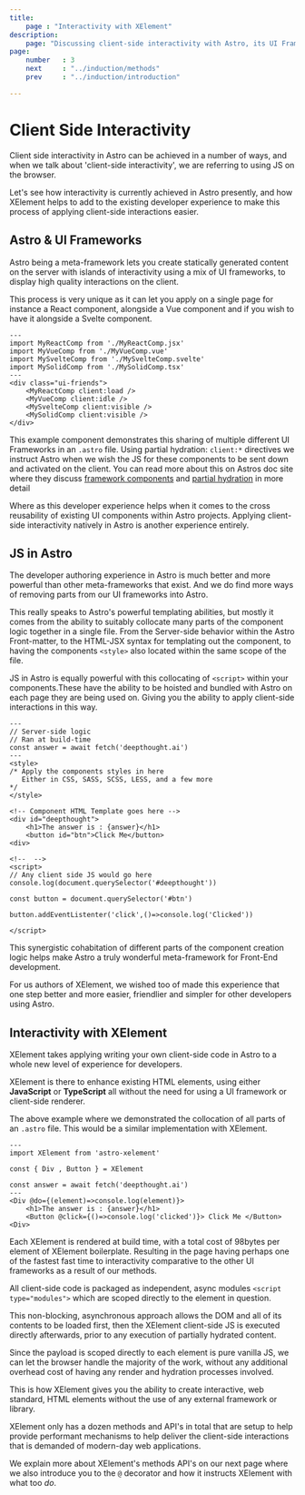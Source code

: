 ```yaml
---
title:
    page : "Interactivity with XElement"
description: 
    page: "Discussing client-side interactivity with Astro, its UI Frameworks, and how it is done with XElement."
page: 
    number   : 3
    next     : "../induction/methods"
    prev     : "../induction/introduction"

---
```

# Client Side Interactivity

Client side interactivity in Astro can be achieved in a number of ways, and when we talk about 'client-side interactivity', we are referring to using JS on the browser.

Let's see how interactivity is currently achieved in Astro presently, and how XElement helps to add to the existing developer experience to make this process of applying client-side interactions easier.

## Astro & UI Frameworks

Astro being a meta-framework lets you create statically generated content on the server with islands of interactivity using a mix of UI frameworks, to display high quality interactions on the client.

This process is very unique as it can let you apply on a single page for instance a React component, alongside a Vue component and if you wish to have it alongside a Svelte component.

```astro
---
import MyReactComp from './MyReactComp.jsx'
import MyVueComp from './MyVueComp.vue'
import MySvelteComp from './MySvelteComp.svelte'
import MySolidComp from './MySolidComp.tsx'
---
<div class="ui-friends">
    <MyReactComp client:load />
    <MyVueComp client:idle />
    <MySvelteComp client:visible />
    <MySolidComp client:visible />
</div>
```

This example component demonstrates this sharing of multiple different UI Frameworks in an `.astro` file. Using partial hydration: `client:*` directives we instruct Astro when we wish the JS for these components to be sent down and activated on the client. You can read more about this on Astros doc site where they discuss [framework components](https://docs.astro.build/en/core-concepts/framework-components/) and [partial hydration](https://docs.astro.build/en/core-concepts/partial-hydration/) in more detail

Where as this developer experience helps when it comes to the cross reusability of existing UI components within Astro projects. Applying client-side interactivity natively in Astro is another experience entirely.

## JS in Astro

The developer authoring experience in Astro is much better and more powerful than other meta-frameworks that exist. And we do find more ways of removing parts from our UI frameworks into Astro.

This really speaks to Astro's powerful templating abilities, but mostly it comes from the ability to suitably collocate many parts of the component logic together in a single file. From the Server-side behavior within the Astro Front-matter, to the HTML-JSX syntax for templating out the component, to having the components `<style>` also located within the same scope of the file.

JS in Astro is equally powerful with this collocating of `<script>` within your components.These have the ability to be hoisted and bundled with Astro on each page they are being used on. Giving you the ability to apply client-side interactions in this way.

```astro
---
// Server-side logic
// Ran at build-time
const answer = await fetch('deepthought.ai')
---
<style>
/* Apply the components styles in here
   Either in CSS, SASS, SCSS, LESS, and a few more
*/
</style>

<!-- Component HTML Template goes here -->
<div id="deepthought">
    <h1>The answer is : {answer}</h1>
    <button id="btn">Click Me</button>
<div>

<!--  -->
<script>
// Any client side JS would go here
console.log(document.querySelector('#deepthought'))

const button = document.querySelector('#btn')
  
button.addEventListenter('click',()=>console.log('Clicked'))

</script>
```

This synergistic cohabitation of different parts of the component creation logic helps make Astro a truly wonderful meta-framework for Front-End development.

For us authors of XElement, we wished too of made this experience that one step better and more easier, friendlier and simpler for other developers using Astro.

## Interactivity with XElement

XElement takes applying writing your own client-side code in Astro to a whole new level of experience for developers.

XElement is there to enhance existing HTML elements, using either **JavaScript** or **TypeScript** all without the need for using a UI framework or client-side renderer.

The above example where we demonstrated the collocation of all parts of an `.astro` file. This would be a similar implementation with XElement.

```astro
---
import XElement from 'astro-xelement'

const { Div , Button } = XElement

const answer = await fetch('deepthought.ai')
---
<Div @do={(element)=>console.log(element)}>
    <h1>The answer is : {answer}</h1>
    <Button @click={()=>console.log('clicked')}> Click Me </Button>
<Div>
```

Each XElement is rendered at build time, with a total cost of 98bytes per element of XElement boilerplate. Resulting in the page having perhaps one of the fastest fast time to interactivity comparative to the other UI frameworks as a result of our methods.

All client-side code is packaged as independent, async modules `<script type="modules">` which are scoped directly to the element in question.

This non-blocking, asynchronous approach allows the DOM and all of its contents to be loaded first, then the XElement client-side JS is executed directly afterwards, prior to any execution of partially hydrated content.

Since the payload is scoped directly to each element is pure vanilla JS, we can let the browser handle the majority of the work, without any additional overhead cost of having any render and hydration processes involved.

This is how XElement gives you the ability to create interactive, web standard, HTML elements without the use of any external framework or library.

XElement only has a dozen methods and API's in total that are setup to help provide performant mechanisms to help deliver the client-side interactions that is demanded of modern-day web applications.

We explain more about XElement's methods API's on our next page where we also introduce you to the `@` decorator and how it instructs XElement with what too *do*.
